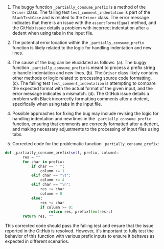 1. The buggy function `_partially_consume_prefix` is a method of the `Driver` class. The failing test `test_comment_indentation` is part of the `BlackTestCase` and is related to the `Driver` class. The error message indicates that there is an issue with the `assertFormatEqual` method, and the GitHub issue details a problem with incorrect indentation after a dedent when using tabs in the input file.

2. The potential error location within the `_partially_consume_prefix` function is likely related to the logic for handling indentation and new lines.

3. The cause of the bug can be elucidated as follows:
   (a). The buggy function `_partially_consume_prefix` is meant to process a prefix string to handle indentation and new lines.
   (b). The `Driver` class likely contains other methods or logic related to processing source code formatting.
   (c). The failing test `test_comment_indentation` is attempting to compare the expected format with the actual format of the given input, and the error message indicates a mismatch.
   (d). The GitHub issue details a problem with Black incorrectly formatting comments after a dedent, specifically when using tabs in the input file.

4. Possible approaches for fixing the bug may include revising the logic for handling indentation and new lines in the `_partially_consume_prefix` function, ensuring that comments are correctly formatted after a dedent, and making necessary adjustments to the processing of input files using tabs.

5. Corrected code for the problematic function `_partially_consume_prefix`:

```python
def _partially_consume_prefix(self, prefix, column):
        res = ""
        for char in prefix:
            if char == " ":
                column += 1
            elif char == "\t":
                column += 4
            elif char == "\n":
                res += char
                column = 0
            else:
                res += char
                if column >= 0:
                    return res, prefix[len(res):]
        return res, ""
```

This corrected code should pass the failing test and ensure that the issue reported in the GitHub is resolved. However, it's important to fully test the behavior of this function with various prefix inputs to ensure it behaves as expected in different scenarios.